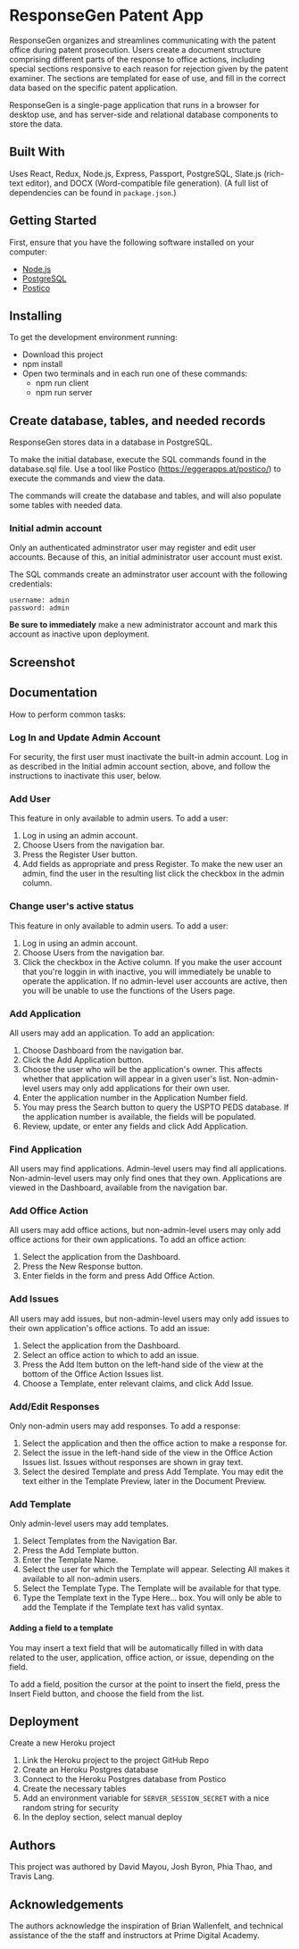 # ResponseGen Patent App
ResponseGen organizes and streamlines communicating with the patent office during patent prosecution. Users create a document structure comprising different parts of the response to office actions, including special sections responsive to each reason for rejection given by the patent examiner. The sections are templated for ease of use, and fill in the correct data based on the specific patent application.

ResponseGen is a single-page application that runs in a browser for desktop use, and has server-side and relational database components to store the data.

## Built With
Uses React, Redux, Node.js, Express, Passport, PostgreSQL, Slate.js (rich-text editor), and DOCX (Word-compatible file generation). (A full list of dependencies can be found in `package.json`.)

## Getting Started

First, ensure that you have the following software installed on your computer:

- [Node.js](https://nodejs.org/en/)
- [PostgreSQL](https://www.postgresql.org/) 
- [Postico](https://eggerapps.at/postico/)

## Installing

To get the development environment running:

- Download this project
- npm install
- Open two terminals and in each run one of these commands: 
    - npm run client
    - npm run server

## Create database, tables, and needed records
ResponseGen stores data in a database in PostgreSQL.

To make the initial database, execute the SQL commands found in the database.sql file. Use a tool like Postico (https://eggerapps.at/postico/) to execute the commands and view the data.

The commands will create the database and tables, and will also populate some tables with needed data.

### Initial admin account
Only an authenticated adminstrator user may register and edit user accounts. Because of this, an initial administrator user account must exist.

The SQL commands create an adminstrator user account with the following credentials:
```
username: admin
password: admin
```
**Be sure to immediately** 
make a new administrator account and mark this account as inactive upon deployment.

## Screenshot

## Documentation

How to perform common tasks:

### Log In and Update Admin Account
For security, the first user must inactivate the built-in admin account. Log in as described in the Initial admin account section, above, and follow the instructions to inactivate this user, below.

### Add User
This feature in only available to admin users.
To add a user:
1. Log in using an admin account.
1. Choose Users from the navigation bar.
1. Press the Register User button.
1. Add fields as appropriate and press Register.
To make the new user an admin, find the user in the resulting list click the checkbox in the admin column.

### Change user's active status
This feature in only available to admin users.
To add a user:
1. Log in using an admin account.
1. Choose Users from the navigation bar.
1. Click the checkbox in the Active column.
If you make the user account that you're loggin in with inactive, you will immediately be unable to operate the application.
If no admin-level user accounts are active, then you will be unable to use the functions of the Users page.

### Add Application
All users may add an application.
To add an application:
1. Choose Dashboard from the navigation bar.
1. Click the Add Application button.
1. Choose the user who will be the application's owner. This affects whether that application will appear in a given user's list. Non-admin-level users may only add applications for their own user.
1. Enter the application number in the Application Number field.
1. You may press the Search button to query the USPTO PEDS database. If the application number is available, the fields will be populated.
1. Review, update, or enter any fields and click Add Application.

### Find Application
All users may find applications. Admin-level users may find all applications. Non-admin-level users may only find ones that they own.
Applications are viewed in the Dashboard, available from the navigation bar.
### Add Office Action
All users may add office actions, but non-admin-level users may only add office actions for their own applications.
To add an office action:
1. Select the application from the Dashboard.
1. Press the New Response button.
1. Enter fields in the form and press Add Office Action.

### Add Issues
All users may add issues, but non-admin-level users may only add issues to their own application's office actions.
To add an issue:
1. Select the application from the Dashboard.
1. Select an office action to which to add an issue.
1. Press the Add Item button on the left-hand side of the view at the bottom of the Office Action Issues list.
1. Choose a Template, enter relevant claims, and click Add Issue.

### Add/Edit Responses
Only non-admin users may add responses.
To add a response:
1. Select the application and then the office action to make a response for.
1. Select the issue in the left-hand side of the view in the Office Action Issues list. Issues without responses are shown in gray text.
1. Select the desired Template and press Add Template. You may edit the text either in the Template Preview, later in the Document Preview.

### Add Template
Only admin-level users may add templates.
1. Select Templates from the Navigation Bar.
1. Press the Add Template button.
1. Enter the Template Name.
1. Select the user for which the Template will appear. Selecting All makes it available to all non-admin users.
1. Select the Template Type. The Template will be available for that type.
1. Type the Template text in the Type Here... box.
You will only be able to add the Template if the Template text has valid syntax.

#### Adding a field to a template
You may insert a text field that will be automatically filled in with data related to the user, application, office action, or issue, depending on the field.

To add a field, position the cursor at the point to insert the field, press the Insert Field button, and choose the field from the list.

## Deployment

Create a new Heroku project
1. Link the Heroku project to the project GitHub Repo
1. Create an Heroku Postgres database
1. Connect to the Heroku Postgres database from Postico
1. Create the necessary tables
1. Add an environment variable for `SERVER_SESSION_SECRET` with a nice random string for security
1. In the deploy section, select manual deploy

## Authors

This project was authored by David Mayou, Josh Byron, Phia Thao, and Travis Lang.

## Acknowledgements
The authors acknowledge the inspiration of Brian Wallenfelt, and technical assistance of the the staff and instructors at Prime Digital Academy.